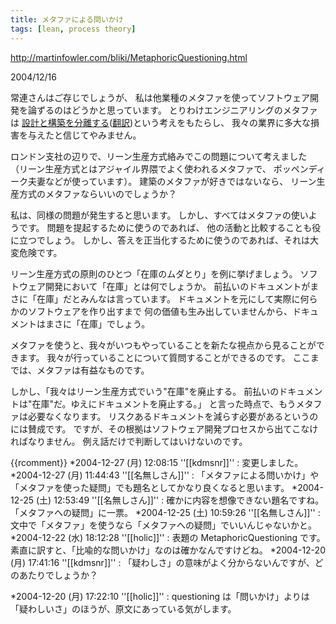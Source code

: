 ```yaml
---
title: メタファによる問いかけ
tags: [lean, process theory]
---
```


http://martinfowler.com/bliki/MetaphoricQuestioning.html

2004/12/16



常連さんはご存じでしょうが、
私は他業種のメタファを使ってソフトウェア開発を論ずるのはどうかと思っています。
とりわけエンジニアリングのメタファは
[設計と構築を分離する](http://martinfowler.com/articles/newMethodology.html)([翻訳](http://www007.upp.so-net.ne.jp/kengai/fowler/newMethodology_j.html))という考えをもたらし、
我々の業界に多大な損害を与えたと信じてやみません。



ロンドン支社の辺りで、リーン生産方式絡みでこの問題について考えました
（リーン生産方式とはアジャイル界隈でよく使われるメタファで、
ポッペンディーク夫妻などが使っています）。
建築のメタファが好きではないなら、
リーン生産方式のメタファならいいのでしょうか？



私は、同様の問題が発生すると思います。
しかし、すべてはメタファの使いようです。
問題を提起するために使うのであれば、
他の活動と比較することも役に立つでしょう。
しかし、答えを正当化するために使うのであれば、それは大変危険です。



リーン生産方式の原則のひとつ「在庫のムダとり」を例に挙げましょう。
ソフトウェア開発において「在庫」とは何でしょうか。
前払いのドキュメントがまさに「在庫」だとみんなは言っています。
ドキュメントを元にして実際に何らかのソフトウェアを作り出すまで
何の価値も生み出していませんから、ドキュメントはまさに「在庫」でしょう。



メタファを使うと、我々がいつもやっていることを新たな視点から見ることができます。
我々が行っていることについて質問することができるのです。
ここまでは、メタファは有益なものです。



しかし、「我々はリーン生産方式でいう"在庫"を廃止する。
前払いのドキュメントは"在庫"だ。ゆえにドキュメントを廃止する。」
と言った時点で、もうメタファは必要なくなります。
リスクあるドキュメントを減らす必要があるというのには賛成です。
ですが、その根拠はソフトウェア開発プロセスから出てこなければなりません。
例え話だけで判断してはいけないのです。

{{rcomment}}
*2004-12-27 (月) 12:08:15 ''[[kdmsnr]]'' : 変更しました。
*2004-12-27 (月) 11:44:43 ''[[名無しさん]]'' : 「メタファによる問いかけ」や「メタファを使った疑問」でも題名としてかなり良くなると思います。
*2004-12-25 (土) 12:53:49 ''[[名無しさん]]'' : 確かに内容を想像できない題名ですね。「メタファへの疑問」に一票。
*2004-12-25 (土) 10:59:26 ''[[名無しさん]]'' : 文中で「メタファ」を使うなら「メタファへの疑問」でいいんじゃないかと。
*2004-12-22 (水) 18:12:28 ''[[holic]]'' : 表題の MetaphoricQuestioning です。素直に訳すと、「比喩的な問いかけ」なのは確かなんですけどね。
*2004-12-20 (月) 17:41:16 ''[[kdmsnr]]'' : 「疑わしさ」の意味がよく分からないんですが、どのあたりでしょうか？

*2004-12-20 (月) 17:22:10 ''[[holic]]'' : questioning は「問いかけ」よりは「疑わしいさ」のほうが、原文にあっている気がします。
